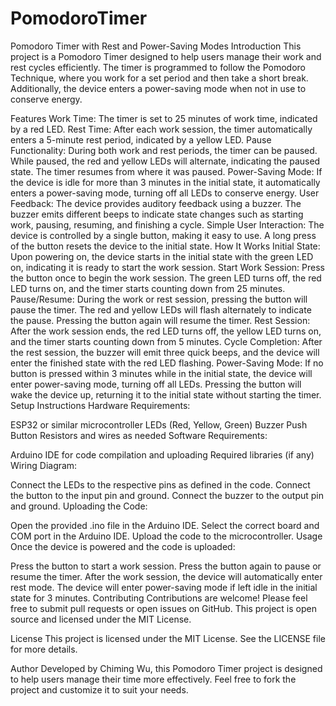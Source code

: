 # PomodoroTimer

Pomodoro Timer with Rest and Power-Saving Modes
Introduction
This project is a Pomodoro Timer designed to help users manage their work and rest cycles efficiently. The timer is programmed to follow the Pomodoro Technique, where you work for a set period and then take a short break. Additionally, the device enters a power-saving mode when not in use to conserve energy.

Features
Work Time: The timer is set to 25 minutes of work time, indicated by a red LED.
Rest Time: After each work session, the timer automatically enters a 5-minute rest period, indicated by a yellow LED.
Pause Functionality: During both work and rest periods, the timer can be paused. While paused, the red and yellow LEDs will alternate, indicating the paused state. The timer resumes from where it was paused.
Power-Saving Mode: If the device is idle for more than 3 minutes in the initial state, it automatically enters a power-saving mode, turning off all LEDs to conserve energy.
User Feedback: The device provides auditory feedback using a buzzer. The buzzer emits different beeps to indicate state changes such as starting work, pausing, resuming, and finishing a cycle.
Simple User Interaction: The device is controlled by a single button, making it easy to use. A long press of the button resets the device to the initial state.
How It Works
Initial State: Upon powering on, the device starts in the initial state with the green LED on, indicating it is ready to start the work session.
Start Work Session: Press the button once to begin the work session. The green LED turns off, the red LED turns on, and the timer starts counting down from 25 minutes.
Pause/Resume: During the work or rest session, pressing the button will pause the timer. The red and yellow LEDs will flash alternately to indicate the pause. Pressing the button again will resume the timer.
Rest Session: After the work session ends, the red LED turns off, the yellow LED turns on, and the timer starts counting down from 5 minutes.
Cycle Completion: After the rest session, the buzzer will emit three quick beeps, and the device will enter the finished state with the red LED flashing.
Power-Saving Mode: If no button is pressed within 3 minutes while in the initial state, the device will enter power-saving mode, turning off all LEDs. Pressing the button will wake the device up, returning it to the initial state without starting the timer.
Setup Instructions
Hardware Requirements:

ESP32 or similar microcontroller
LEDs (Red, Yellow, Green)
Buzzer
Push Button
Resistors and wires as needed
Software Requirements:

Arduino IDE for code compilation and uploading
Required libraries (if any)
Wiring Diagram:

Connect the LEDs to the respective pins as defined in the code.
Connect the button to the input pin and ground.
Connect the buzzer to the output pin and ground.
Uploading the Code:

Open the provided .ino file in the Arduino IDE.
Select the correct board and COM port in the Arduino IDE.
Upload the code to the microcontroller.
Usage
Once the device is powered and the code is uploaded:

Press the button to start a work session.
Press the button again to pause or resume the timer.
After the work session, the device will automatically enter rest mode.
The device will enter power-saving mode if left idle in the initial state for 3 minutes.
Contributing
Contributions are welcome! Please feel free to submit pull requests or open issues on GitHub. This project is open source and licensed under the MIT License.

License
This project is licensed under the MIT License. See the LICENSE file for more details.

Author
Developed by Chiming Wu, this Pomodoro Timer project is designed to help users manage their time more effectively. Feel free to fork the project and customize it to suit your needs.
